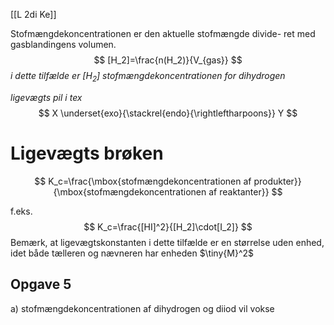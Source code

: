 [[L 2di Ke]]

Stofmængdekoncentrationen er den aktuelle stofmængde divide- 
ret med gasblandingens volumen.
$$
[H_2]=\frac{n(H_2)}{V_{gas}}
$$
_i dette tilfælde er $[H_2]$ stofmængdekoncentrationen for dihydrogen_


_ligevægts pil i tex_
$$
X \underset{exo}{\stackrel{endo}{\rightleftharpoons}} Y
$$


# Ligevægts brøken
$$
K_c=\frac{\mbox{stofmængdekoncentrationen af produkter}}{\mbox{stofmængdekoncentrationen af reaktanter}}
$$

f.eks.
$$
K_c=\frac{[HI]^2}{[H_2]\cdot[I_2]}
$$
Bemærk, at ligevægtskonstanten i dette tilfælde er en størrelse 
uden enhed, idet både tælleren og nævneren har enheden $\tiny{M}^2$

## Opgave 5
a)
stofmængdekoncentrationen af dihydrogen og diiod vil vokse
